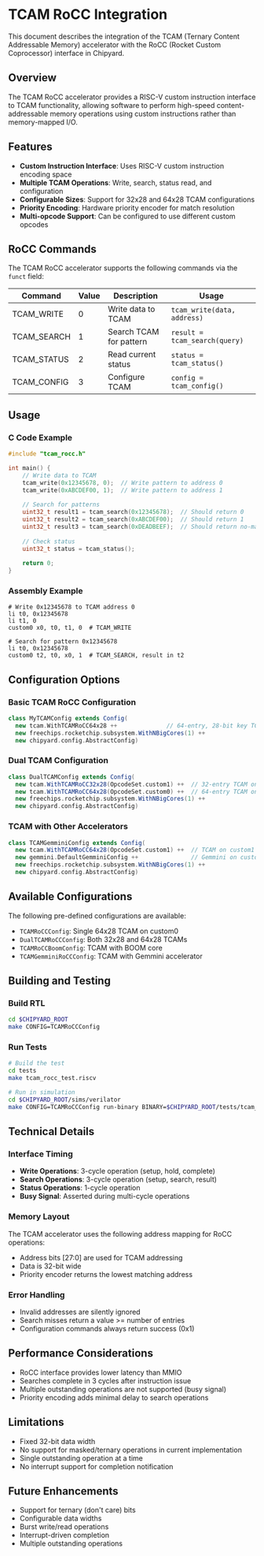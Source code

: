 # TCAM RoCC Integration

This document describes the integration of the TCAM (Ternary Content Addressable Memory) accelerator with the RoCC (Rocket Custom Coprocessor) interface in Chipyard.

## Overview

The TCAM RoCC accelerator provides a RISC-V custom instruction interface to TCAM functionality, allowing software to perform high-speed content-addressable memory operations using custom instructions rather than memory-mapped I/O.

## Features

- **Custom Instruction Interface**: Uses RISC-V custom instruction encoding space
- **Multiple TCAM Operations**: Write, search, status read, and configuration
- **Configurable Sizes**: Support for 32x28 and 64x28 TCAM configurations
- **Priority Encoding**: Hardware priority encoder for match resolution
- **Multi-opcode Support**: Can be configured to use different custom opcodes

## RoCC Commands

The TCAM RoCC accelerator supports the following commands via the `funct` field:

| Command | Value | Description | Usage |
|---------|-------|-------------|-------|
| TCAM_WRITE | 0 | Write data to TCAM | `tcam_write(data, address)` |
| TCAM_SEARCH | 1 | Search TCAM for pattern | `result = tcam_search(query)` |
| TCAM_STATUS | 2 | Read current status | `status = tcam_status()` |
| TCAM_CONFIG | 3 | Configure TCAM | `config = tcam_config()` |

## Usage

### C Code Example

```c
#include "tcam_rocc.h"

int main() {
    // Write data to TCAM
    tcam_write(0x12345678, 0);  // Write pattern to address 0
    tcam_write(0xABCDEF00, 1);  // Write pattern to address 1
    
    // Search for patterns
    uint32_t result1 = tcam_search(0x12345678);  // Should return 0
    uint32_t result2 = tcam_search(0xABCDEF00);  // Should return 1
    uint32_t result3 = tcam_search(0xDEADBEEF);  // Should return no-match value
    
    // Check status
    uint32_t status = tcam_status();
    
    return 0;
}
```

### Assembly Example

```assembly
# Write 0x12345678 to TCAM address 0
li t0, 0x12345678
li t1, 0
custom0 x0, t0, t1, 0  # TCAM_WRITE

# Search for pattern 0x12345678
li t0, 0x12345678
custom0 t2, t0, x0, 1  # TCAM_SEARCH, result in t2
```

## Configuration Options

### Basic TCAM RoCC Configuration

```scala
class MyTCAMConfig extends Config(
  new tcam.WithTCAMRoCC64x28 ++              // 64-entry, 28-bit key TCAM
  new freechips.rocketchip.subsystem.WithNBigCores(1) ++
  new chipyard.config.AbstractConfig)
```

### Dual TCAM Configuration

```scala
class DualTCAMConfig extends Config(
  new tcam.WithTCAMRoCC32x28(OpcodeSet.custom1) ++  // 32-entry TCAM on custom1
  new tcam.WithTCAMRoCC64x28(OpcodeSet.custom0) ++  // 64-entry TCAM on custom0
  new freechips.rocketchip.subsystem.WithNBigCores(1) ++
  new chipyard.config.AbstractConfig)
```

### TCAM with Other Accelerators

```scala
class TCAMGemminiConfig extends Config(
  new tcam.WithTCAMRoCC64x28(OpcodeSet.custom1) ++  // TCAM on custom1
  new gemmini.DefaultGemminiConfig ++               // Gemmini on custom0
  new freechips.rocketchip.subsystem.WithNBigCores(1) ++
  new chipyard.config.AbstractConfig)
```

## Available Configurations

The following pre-defined configurations are available:

- `TCAMRoCCConfig`: Single 64x28 TCAM on custom0
- `DualTCAMRoCCConfig`: Both 32x28 and 64x28 TCAMs
- `TCAMRoCCBoomConfig`: TCAM with BOOM core
- `TCAMGemminiRoCCConfig`: TCAM with Gemmini accelerator

## Building and Testing

### Build RTL

```bash
cd $CHIPYARD_ROOT
make CONFIG=TCAMRoCCConfig
```

### Run Tests

```bash
# Build the test
cd tests
make tcam_rocc_test.riscv

# Run in simulation
cd $CHIPYARD_ROOT/sims/verilator
make CONFIG=TCAMRoCCConfig run-binary BINARY=$CHIPYARD_ROOT/tests/tcam_rocc_test.riscv
```

## Technical Details

### Interface Timing

- **Write Operations**: 3-cycle operation (setup, hold, complete)
- **Search Operations**: 3-cycle operation (setup, search, result)
- **Status Operations**: 1-cycle operation
- **Busy Signal**: Asserted during multi-cycle operations

### Memory Layout

The TCAM accelerator uses the following address mapping for RoCC operations:
- Address bits [27:0] are used for TCAM addressing
- Data is 32-bit wide
- Priority encoder returns the lowest matching address

### Error Handling

- Invalid addresses are silently ignored
- Search misses return a value >= number of entries
- Configuration commands always return success (0x1)

## Performance Considerations

- RoCC interface provides lower latency than MMIO
- Searches complete in 3 cycles after instruction issue
- Multiple outstanding operations are not supported (busy signal)
- Priority encoding adds minimal delay to search operations

## Limitations

- Fixed 32-bit data width
- No support for masked/ternary operations in current implementation
- Single outstanding operation at a time
- No interrupt support for completion notification

## Future Enhancements

- Support for ternary (don't care) bits
- Configurable data widths
- Burst write/read operations
- Interrupt-driven completion
- Multiple outstanding operations
